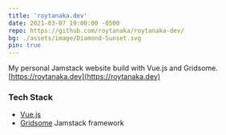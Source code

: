 ```yaml
---
title: 'roytanaka.dev'
date: 2021-03-07 19:00:00 -0500
repo: https://github.com/roytanaka/roytanaka-dev/
bg: ./assets/image/Diamond-Sunset.svg
pin: true
---
```


My personal Jamstack website build with Vue.js and Gridsome. [https://roytanaka.dev](https://roytanaka.dev)

### Tech Stack

- [Vue.js](https://vuejs.org)
- [Gridsome](https://gridsome.org) Jamstack framework
